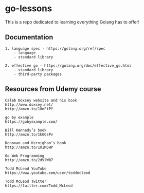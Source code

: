 # go-lessons
This is a repo dedicated to learning everything Golang has to offer!


## Documentation 

    1. language spec - https://golang.org/ref/spec
        - language
        - standard library

    2. effective go - https://golang.org/doc/effective_go.html
        - standard library
        - third-party packages



## Resources from Udemy course

    Caleb Doxsey website and his book
    http://www.doxsey.net/ 
    http://amzn.to/1OnFtPY 

    go by example
    https://gobyexample.com/ 

    Bill Kennedy’s book
    http://amzn.to/1kGGsPv 

    Donovan and Kernighan’s book
    http://amzn.to/1RIM5HP 

    Go Web Programming
    http://amzn.to/2dVlW07 

    Todd McLeod YouTube
    https://www.youtube.com/user/toddmcleod 

    Todd McLeod Twitter 
    https://twitter.com/Todd_McLeod 